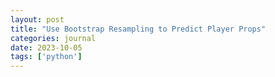```yaml
---
layout: post
title: "Use Bootstrap Resampling to Predict Player Props"
categories: journal
date: 2023-10-05
tags: ['python']
---
```


